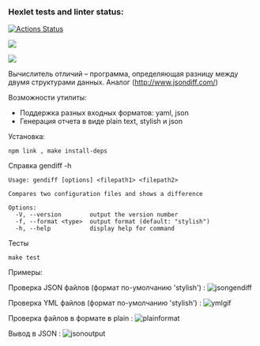 ### Hexlet tests and linter status:
[![Actions Status](https://github.com/qqqrqq/frontend-project-lvl2/workflows/hexlet-check/badge.svg)](https://github.com/qqqrqq/frontend-project-lvl2/actions)

<a href="https://codeclimate.com/github/qqqrqq/frontend-project-lvl2/maintainability"><img src="https://api.codeclimate.com/v1/badges/9fff76ae12a7da21befd/maintainability" /></a>

<a href="https://codeclimate.com/github/qqqrqq/frontend-project-lvl2/test_coverage"><img src="https://api.codeclimate.com/v1/badges/9fff76ae12a7da21befd/test_coverage" /></a>

Вычислитель отличий – программа, определяющая разницу между двумя структурами данных. Аналог (http://www.jsondiff.com/) 

Возможности утилиты:
- Поддержка разных входных форматов: yaml, json
- Генерация отчета в виде plain text, stylish и json

Установка:
```
npm link , make install-deps
```

Справка gendiff -h
```
Usage: gendiff [options] <filepath1> <filepath2>

Compares two configuration files and shows a difference

Options:
  -V, --version        output the version number
  -f, --format <type>  output format (default: "stylish")
  -h, --help           display help for command
```

Тесты 
```
make test
```

Примеры:

Проверка JSON файлов (формат по-умолчанию 'stylish')                      :
![jsongendiff](https://user-images.githubusercontent.com/107568622/178847921-48fcd792-9caa-44d5-abc6-f42f06570b70.gif)

Проверка YML файлов (формат по-умолчанию 'stylish')                       :
![ymlgif](https://user-images.githubusercontent.com/107568622/178847949-23039ceb-8bc6-4bbe-8832-7434dd386989.gif)

Проверка файлов в формате в plain                                         :
![plainformat](https://user-images.githubusercontent.com/107568622/178847974-58cd9e0c-8683-42d1-ab6b-bd8ac9b01844.gif)

Вывод в JSON                                                              :
![jsonoutput](https://user-images.githubusercontent.com/107568622/178848039-c1701ed4-42e0-4e73-9caf-181786f6c765.gif)



